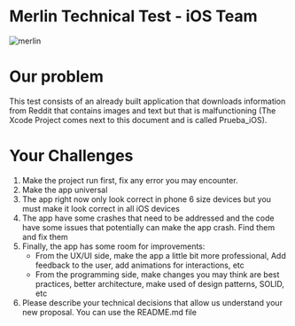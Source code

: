 # Merlin Technical Test - iOS Team


![merlin](https://user-images.githubusercontent.com/36903172/40690518-1d96ca26-636d-11e8-96da-1099959227a2.jpeg)

# Our problem

This test consists of an already built application that downloads information from Reddit that contains images and text but that is malfunctioning (The Xcode Project comes next to this document and is called Prueba_iOS). 

# Your Challenges 

1. Make the project run first, fix any error you may encounter.
2. Make the app universal
3. The app right now only look correct in phone 6 size devices but you must make it look correct in all iOS devices
4. The app have some crashes that need to be addressed and the code have some issues that potentially can make the app crash. Find them and fix them
5. Finally, the app has some room for improvements:
   * From the UX/UI side, make the app a little bit more professional, Add feedback to the user, add animations 
     for interactions, etc
   * From the programming side, make changes you may think are best practices, better architecture, make used of 
     design patterns, SOLID, etc
6. Please describe your technical decisions that allow us understand your new proposal. You can use the README.md file










